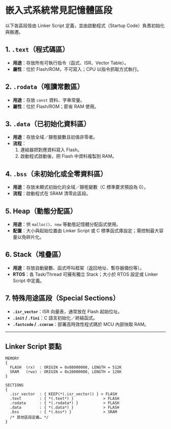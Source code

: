 # 嵌入式系統常見記憶體區段

以下各區段皆由 Linker Script 定義，並由啟動程式（Startup Code）負責初始化與搬遷。

## 1. `.text`（程式碼區）
- **用途**：存放所有可執行指令（函式、ISR、Vector Table）。  
- **屬性**：位於 Flash/ROM，不可寫入；CPU 以指令抓取方式執行。

## 2. `.rodata`（唯讀常數區）
- **用途**：存放 `const` 資料、字串常量。  
- **屬性**：位於 Flash/ROM；節省 RAM 使用。

## 3. `.data`（已初始化資料區）
- **用途**：存放全域／靜態變數且初值非零者。  
- **流程**：  
  1. 連結器把對應資料寫入 Flash。  
  2. 啟動程式啟動後，把 Flash 中資料複製到 RAM。

## 4. `.bss`（未初始化或全零資料區）
- **用途**：存放未顯式初始化的全域／靜態變數（C 標準要求預設為 0）。  
- **流程**：啟動程式在 SRAM 清零此區段。

## 5. Heap（動態分配區）
- **用途**：供 `malloc()`、`new` 等動態記憶體分配函式使用。  
- **配置**：大小與起始位置由 Linker Script 或 C 標準函式庫設定；需控制最大容量以免碎片化。

## 6. Stack（堆疊區）
- **用途**：存放自動變數、函式呼叫框架（返回地址、暫存器備份等）。  
- **RTOS**：各 Task/Thread 可擁有獨立 Stack；大小於 RTOS 設定或 Linker Script 中定義。

## 7. 特殊用途區段（Special Sections）
- **`.isr_vector`**：ISR 向量表，通常放在 Flash 起始位址。  
- **`.init` / `.fini`**：C 語言初始化／終結函式。  
- **`.fastcode` / `.ccmram`**：部署高時效性程式碼於 MCU 內部快取 RAM。

---

## Linker Script 要點

```ld
MEMORY
{
  FLASH  (rx)  : ORIGIN = 0x08000000, LENGTH = 512K
  SRAM   (rwx) : ORIGIN = 0x20000000, LENGTH = 128K
}

SECTIONS
{
  .isr_vector  : { KEEP(*(.isr_vector)) } > FLASH
  .text        : { *(.text*) }             > FLASH
  .rodata      : { *(.rodata*) }           > FLASH
  .data        : { *(.data*) }             > FLASH
  .bss         : { *(.bss*) }              > SRAM
  /* 其他區段定義… */
}
